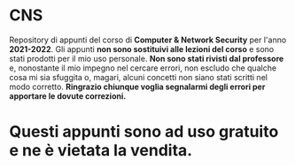 # CNS
Repository di appunti del corso di **Computer &amp;  Network Security** per l'anno **2021-2022**.
Gli appunti **non sono sostituivi alle lezioni del corso** e sono stati prodotti per il mio uso personale. 
**Non sono stati rivisti dal professore** e, nonostante il mio impegno nel cercare errori, non escludo che qualche cosa mi sia sfuggita o, magari, alcuni concetti non siano stati scritti nel modo corretto.
**Ringrazio chiunque voglia segnalarmi degli errori per apportare le dovute correzioni.**

# Questi appunti sono ad uso gratuito e ne è vietata la vendita.
